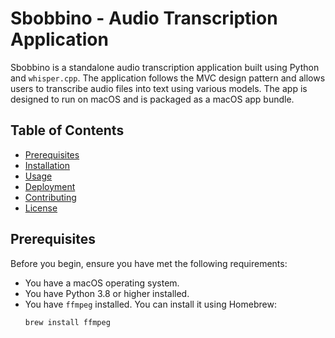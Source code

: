 # Sbobbino - Audio Transcription Application

Sbobbino is a standalone audio transcription application built using Python and `whisper.cpp`. The application follows the MVC design pattern and allows users to transcribe audio files into text using various models. The app is designed to run on macOS and is packaged as a macOS app bundle.

## Table of Contents

- [Prerequisites](#prerequisites)
- [Installation](#installation)
- [Usage](#usage)
- [Deployment](#deployment)
- [Contributing](#contributing)
- [License](#license)

## Prerequisites

Before you begin, ensure you have met the following requirements:

- You have a macOS operating system.
- You have Python 3.8 or higher installed.
- You have `ffmpeg` installed. You can install it using Homebrew:
  ```bash
  brew install ffmpeg
  ```
